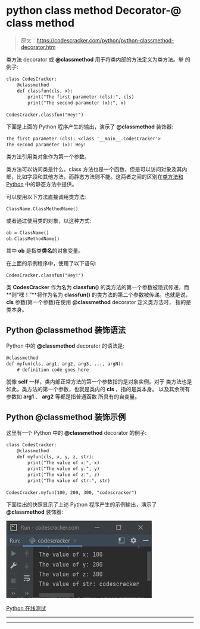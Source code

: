 # python class method Decorator-@ class method

> 原文：<https://codescracker.com/python/python-classmethod-decorator.htm>

类方法 decorator 或 **@classmethod** 用于将类内部的方法定义为类方法。举 的例子:

```
class CodesCracker:
    @classmethod
    def classfun(cls, x):
        print("The first parameter (cls):", cls)
        print("The second parameter (x):", x)

CodesCracker.classfun("Hey!")
```

下面是上面的 Python 程序产生的输出，演示了 **@classmethod** 装饰器:

```
The first parameter (cls): <class '__main__.CodesCracker'>
The second parameter (x): Hey!
```

类方法引用类对象作为第一个参数。

类方法可以访问类是什么。class 方法也是一个函数，但是可以访问对象及其内部，比如字段和其他方法，而静态方法则不能。这两者之间的区别在[类方法和 Python](/python/python-class-method-vs-static-method.htm) 中的静态方法中提供。

可以使用以下方法直接调用类方法:

```
ClassName.ClassMethodName()
```

或者通过使用类的对象，以这种方式:

```
ob = ClassName()
ob.ClassMethodName()
```

其中 **ob** 是指类**类名**的对象变量。

在上面的示例程序中，使用了以下语句:

```
CodesCracker.classfun("Hey!")
```

类 **CodesCracker** 作为名为 **classfun()** 的类方法的第一个参数被隐式传递，而**则“嘿！”**将作为名为 **classfun()** 的类方法的第二个参数被传递。也就是说， **cls** 参数(第一个参数)在使用 **@classmethod** decorator 定义类方法时， 指的是类本身。

## Python @classmethod 装饰语法

Python 中的 **@classmethod** decorator 的语法是:

```
@classmethod
def myfun(cls, arg1, arg2, arg3, ..., argN):
    # definition code goes here
```

就像 **self** 一样，类内部正常方法的第一个参数指的是对象实例。对于 类方法也是如此，类方法的第一个参数，也就是类内的 **cls** ，指的是类本身。 以及其余所有参数如 **arg1** 、 **arg2** 等都是指普通函数 所具有的自变量。

## Python @classmethod 装饰示例

这里有一个 Python 中的 **@classmethod** decorator 的例子:

```
class CodesCracker:
    @classmethod
    def myfun(cls, x, y, z, str):
        print("The value of x:", x)
        print("The value of y:", y)
        print("The value of z:", z)
        print("The value of str:", str)

CodesCracker.myfun(100, 200, 300, "codescracker")
```

下面给出的快照显示了上述 Python 程序产生的示例输出，演示了 **@classmethod** 装饰器:

![python classmethod decorator](img/ca45f72bf3ffe7b6546ebf8a89c04e59.png)

[Python 在线测试](/exam/showtest.php?subid=10)

* * *

* * *